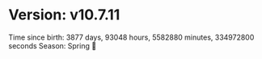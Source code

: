 # Version: v10.7.11
Time since birth: 3877 days, 93048 hours, 5582880 minutes, 334972800 seconds
Season: Spring 🌸

